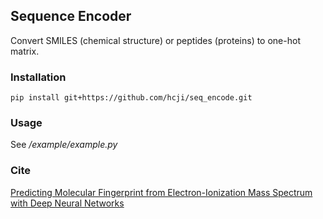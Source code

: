 ## Sequence Encoder
Convert SMILES (chemical structure) or peptides (proteins) to one-hot matrix.

### Installation

	pip install git+https://github.com/hcji/seq_encode.git

### Usage
See */example/example.py*
    
### Cite
[Predicting Molecular Fingerprint from Electron-Ionization Mass Spectrum with Deep Neural Networks](https://pubs.acs.org/doi/10.1021/acs.analchem.0c01450)
